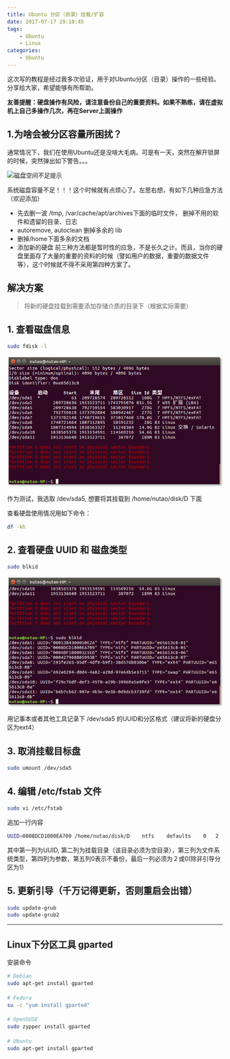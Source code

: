 ```yaml
---
title: Ubuntu 分区（目录）挂载/扩容
date: 2017-07-17 19:10:45
tags:
    - Ubuntu
    - Linux
categories:
    - Ubuntu
---
```

这次写的教程是经过我多次验证，用于对Ubuntu分区（目录）操作的一些经验。分享给大家，希望能够有所帮助。

**友善提醒：硬盘操作有风险，请注意备份自己的重要资料。如果不熟练，请在虚拟机上自己多操作几次，再在Server上面操作**

<!-- more -->

## 1.为啥会被分区容量所困扰？

通常情况下，我们在使用Ubuntu还是没啥大毛病。可是有一天，突然在解开锁屏的时候，突然弹出如下警告。。。

![磁盘空间不足提示](https://pic3.zhimg.com/v2-88408a07f66d85e07a333c6e22c881ea_b.png)

系统磁盘容量不足！！！这个时候就有点烦心了。左思右想，有如下几种应急方法（欢迎添加）

- 先去删一波 /tmp, /var/cache/apt/archives下面的临时文件， 删掉不用的软件和遗留的目录、日志
- autoremove, autoclean 删掉多余的 lib
- 删掉/home下面多余的文档
- 添加新的硬盘
前三种方法都是暂时性的应急，不是长久之计。而且，当你的硬盘里面存了大量的重要的资料的时候（譬如用户的数据，重要的数据文件等），这个时候就不得不采用第四种方案了。

## 解决方案

> 将新的硬盘挂载到需要添加存储介质的目录下（根据实际需要）

## 1. 查看磁盘信息
```bash
sudo fdisk -l
```
![磁盘信息](Ubuntu-分区（目录）挂载-扩容/1.png)

作为测试，我选取 /dev/sda5, 想要将其挂载到 /home/nutao/disk/D 下面

查看硬盘使用情况用如下命令：
```bash
df -kh
```
## 2. 查看硬盘 UUID 和 磁盘类型
```bash
sudo blkid
```
![UUID](Ubuntu-分区（目录）挂载-扩容/2.png)

用记事本或者其他工具记录下 /dev/sda5 的UUID和分区格式（建议将新的硬盘分区为ext4）

## 3. 取消挂载目标盘
```bash
sudo umount /dev/sda5
```
## 4. 编辑 /etc/fstab 文件
```bash
sudo vi /etc/fstab
```
追加一行内容
```bash
UUID=0008DCD1000EA709 /home/nutao/disk/D    ntfs    defaults    0   2
```
其中第一列为UUID, 第二列为挂载目录（该目录必须为空目录），第三列为文件系统类型，第四列为参数，第五列0表示不备份，最后一列必须为２或0(除非引导分区为1)

## 5. 更新引导（千万记得更新，否则重启会出错）
```bash
sudo update-grub
sudo update-grub2
```
---

## Linux下分区工具 gparted
安装命令
```bash
# Debian
sudo apt-get install gparted

# Fedora
su -c "yum install gparted"

# OpenSUSE
sudo zypper install gparted

# Ubuntu
sudo apt-get install gparted
```

